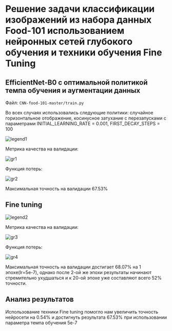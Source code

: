 # Решение задачи классификации изображений из набора данных Food-101 использованием нейронных сетей глубокого обучения и техники обучения Fine Tuning
## EfficientNet-B0 с оптимальной политикой темпа обучения и аугментации данных
Файл: `CNN-food-101-master/train.py`

Во всех случаях использовались следующие политики: случайное горизонтальное отображение, косинусное затухание с перезапусками с параметрами INITIAL_LEARNING_RATE = 0.001, FIRST_DECAY_STEPS = 100

![legend1](https://github.com/actharsis/lab-5/blob/main/graph/first_train/legend.png)

Метрика качества на валидации:

![gr1](https://github.com/actharsis/lab-5/blob/main/graph/first_train/epoch_categorical_accuracy.svg)

Функция потерь:

![gr2](https://github.com/actharsis/lab-5/blob/main/graph/first_train/epoch_loss.svg)

Максимальная точность на валидации 67.53%

## Fine tuning

![legend2](https://github.com/actharsis/lab-5/blob/main/graph/second_train/legend.png)

Метрика качества на валидации:

![gr3](https://github.com/actharsis/lab-5/blob/main/graph/second_train/epoch_categorical_accuracy.svg)

Функция потерь:

![gr4](https://github.com/actharsis/lab-5/blob/main/graph/second_train/epoch_loss.svg)

Максимальная точность на валидации достигает 68.07% на 1 эпохе(lr=5e-7), однако после 2-ой же эпохи результаты начинают стремительно ухудшаться и к 20-ой эпохе уже составляют всего 52% точности. 

## Анализ результатов
Использование техники Fine tuning помогло нам увеличить точность нейросети на 0.54% и достигнуть результата 67.53% при использовании параметра темпа обучения 5e-7
